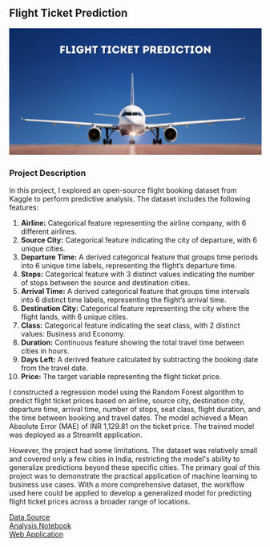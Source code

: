 ## Flight Ticket Prediction
![flight_ticket](assets/img/flight_ticket.jpg)

### Project Description

In this project, I explored an open-source flight booking dataset from Kaggle to perform predictive analysis. The dataset includes the following features:

1. **Airline:** Categorical feature representing the airline company, with 6 different airlines.
2. **Source City:** Categorical feature indicating the city of departure, with 6 unique cities.
3. **Departure Time:** A derived categorical feature that groups time periods into 6 unique time labels, representing the flight’s departure time.
4. **Stops:** Categorical feature with 3 distinct values indicating the number of stops between the source and destination cities.
5. **Arrival Time:** A derived categorical feature that groups time intervals into 6 distinct time labels, representing the flight’s arrival time.
6. **Destination City:** Categorical feature representing the city where the flight lands, with 6 unique cities.
7. **Class:** Categorical feature indicating the seat class, with 2 distinct values: Business and Economy.
8. **Duration:** Continuous feature showing the total travel time between cities in hours.
9. **Days Left:** A derived feature calculated by subtracting the booking date from the travel date.
10. **Price:** The target variable representing the flight ticket price.

I constructed a regression model using the Random Forest algorithm to predict flight ticket prices based on airline, source city, destination city, departure time, arrival time, number of stops, seat class, flight duration, and the time between booking and travel dates. The model achieved a Mean Absolute Error (MAE) of INR 1,129.81 on the ticket price. The trained model was deployed as a Streamlit application. 

However, the project had some limitations. The dataset was relatively small and covered only a few cities in India, restricting the model's ability to generalize predictions beyond these specific cities. The primary goal of this project was to demonstrate the practical application of machine learning to business use cases. With a more comprehensive dataset, the workflow used here could be applied to develop a generalized model for predicting flight ticket prices across a broader range of locations.


<div><a href = "https://www.kaggle.com/datasets/shubhambathwal/flight-price-prediction?select=Clean_Dataset.csv">Data Source</a></div>
<div><a href = "https://github.com/shihjen/Flight_Ticket_Price_Prediction/blob/main/notebook.ipynb">Analysis Notebook</a></div>
<div><a href = " ">Web Application</a></div>

